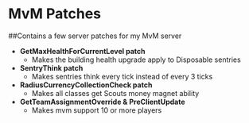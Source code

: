 # MvM Patches

##Contains a few server patches for my MvM server

* **GetMaxHealthForCurrentLevel patch**
  * Makes the building health upgrade apply to Disposable sentries
* **SentryThink patch**
  * Makes sentries think every tick instead of every 3 ticks
* **RadiusCurrencyCollectionCheck patch**
  * Makes all classes get Scouts money magnet ability
* **GetTeamAssignmentOverride & PreClientUpdate**
  * Makes mvm support 10 or more players